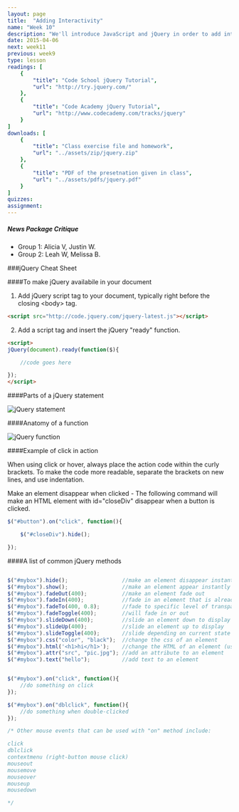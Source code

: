 ```yaml
---
layout: page
title:  "Adding Interactivity"
name: "Week 10"
description: "We'll introduce JavaScript and jQuery in order to add interactivity to our story designs. We will learn the basics of hiding, revealings and modify our content dynamically. And we'll discuss how this can enhance our story experience."
date: 2015-04-06
next: week11
previous: week9
type: lesson
readings: [
    {
        "title": "Code School jQuery Tutorial",
        "url": "http://try.jquery.com/"
    },
    {
        "title": "Code Academy jQuery Tutorial",
        "url": "http://www.codecademy.com/tracks/jquery"
    }
]
downloads: [
    {
        "title": "Class exercise file and homework",
        "url": "../assets/zip/jquery.zip"
    },
    {
        "title": "PDF of the presetnation given in class",
        "url": "../assets/pdfs/jquery.pdf"
    }
]
quizzes: 
assignment: 
---
```


<h5>News Package Critique</h5>
<ul>
    <li>Group 1: Alicia V, Justin W.</li>
    <li>Group 2: Leah W, Melissa B.</li>
</ul>


###jQuery Cheat Sheet

####To make jQuery availabile in your document

1. Add jQuery script tag to your document, typically right before the closing &lt;body&gt; tag.

```html
<script src="http://code.jquery.com/jquery-latest.js"></script>
```

2. Add a script tag and insert the jQuery "ready" function.

```html
<script>
jQuery(document).ready(function($){

    //code goes here

});
</script>
```

####Parts of a jQuery statement

<img src="{{ site.baseurl }}/assets/images/tutorial-jquery.png" class="img-responsive left-block" alt="jQuery statement" />


####Anatomy of a function

<img src="{{ site.baseurl }}/assets/images/tutorial-jquery-function.png" class="img-responsive left-block" alt="jQuery function" />


####Example of click in action

When using click or hover, always place the action code within the curly brackets. To make the code more readable, separate the brackets on new lines, and use indentation. 

Make an element disappear when clicked - The following command will make an HTML element with id="closeDiv" disappear when a button is clicked.

```javascript
$("#button").on("click", function(){

    $("#closeDiv").hide();

});
```

####A list of common jQuery methods

```javascript

$("#mybox").hide();                 //make an element disappear instantly 
$("#mybox").show();                 //make an element appear instantly 
$("#mybox").fadeOut(400);           //make an element fade out
$("#mybox").fadeIn(400);            //fade in an element that is already invisible
$("#mybox").fadeTo(400, 0.8);       //fade to specific level of transparency
$("#mybox").fadeToggle(400);        //will fade in or out
$("#mybox").slideDown(400);         //slide an element down to display
$("#mybox").slideUp(400);           //slide an element up to display
$("#mybox").slideToggle(400);       //slide depending on current state
$("#mybox").css("color", "black");  //change the css of an element
$("#mybox").html('<h1>hi</h1>');    //change the HTML of an element (use single quotes)
$("#mybox").attr("src", "pic.jpg"); //add an attribute to an element
$("#mybox").text("hello");          //add text to an element


$("#mybox").on("click", function(){
    //do something on click
});       

$("#mybox").on("dblclick", function(){
    //do something when double-clicked
});         

/* Other mouse events that can be used with "on" method include:

click
dblclick
contextmenu (right-button mouse click)
mouseout
mousemove
mouseover
mouseup
mousedown

*/
```




